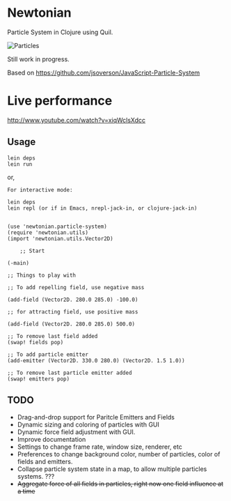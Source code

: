 # Newtonian

Particle System in Clojure using Quil.

![Particles](http://img402.imageshack.us/img402/1473/screenshotfrom201208272.png)

Still work in progress.

Based on https://github.com/jsoverson/JavaScript-Particle-System


# Live performance

http://www.youtube.com/watch?v=xiqWclsXdcc


## Usage

	lein deps
	lein run

or,

	For interactive mode:

	lein deps
	lein repl (or if in Emacs, nrepl-jack-in, or clojure-jack-in)


	(use 'newtonian.particle-system)
	(require 'newtonian.utils)
	(import 'newtonian.utils.Vector2D)

        ;; Start 

	(-main)

	;; Things to play with

	;; To add repelling field, use negative mass

	(add-field (Vector2D. 280.0 285.0) -100.0)

	;; for attracting field, use positive mass

	(add-field (Vector2D. 280.0 285.0) 500.0)

	;; To remove last field added
	(swap! fields pop)

	;; To add particle emitter
	(add-emitter (Vector2D. 330.0 280.0) (Vector2D. 1.5 1.0))

	;; To remove last particle emitter added
	(swap! emitters pop)

## TODO

* Drag-and-drop support for Paritcle Emitters and Fields
* Dynamic sizing and coloring of particles with GUI
* Dynamic force field adjustment with GUI.
* Improve documentation
* Settings to change frame rate, window size, renderer, etc
* Preferences to change background color, number of particles, color of fields and emitters.
* Collapse particle system state in a map, to allow multiple particles systems. ???
* ~~Aggregate force of all fields in particles, right now one field influence at a time~~
